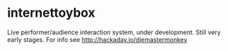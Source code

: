 # internettoybox
Live performer/audience interaction system, under development. Still very early stages.
For info see http://hackaday.io/diemastermonkey
